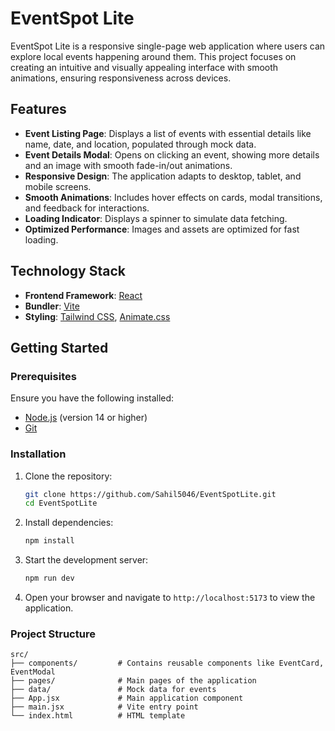 # EventSpot Lite

EventSpot Lite is a responsive single-page web application where users can explore local events happening around them. This project focuses on creating an intuitive and visually appealing interface with smooth animations, ensuring responsiveness across devices.

## Features

- **Event Listing Page**: Displays a list of events with essential details like name, date, and location, populated through mock data.
- **Event Details Modal**: Opens on clicking an event, showing more details and an image with smooth fade-in/out animations.
- **Responsive Design**: The application adapts to desktop, tablet, and mobile screens.
- **Smooth Animations**: Includes hover effects on cards, modal transitions, and feedback for interactions.
- **Loading Indicator**: Displays a spinner to simulate data fetching.
- **Optimized Performance**: Images and assets are optimized for fast loading.

## Technology Stack

- **Frontend Framework**: [React](https://reactjs.org/)
- **Bundler**: [Vite](https://vitejs.dev/)
- **Styling**: [Tailwind CSS](https://tailwindcss.com/), [Animate.css](https://animate.style/)

## Getting Started

### Prerequisites

Ensure you have the following installed:

- [Node.js](https://nodejs.org/en/) (version 14 or higher)
- [Git](https://git-scm.com/)

### Installation

1. Clone the repository:
    ```bash
    git clone https://github.com/Sahil5046/EventSpotLite.git
    cd EventSpotLite
    ```

2. Install dependencies:
    ```bash
    npm install
    ```

3. Start the development server:
    ```bash
    npm run dev
    ```

4. Open your browser and navigate to `http://localhost:5173` to view the application.

### Project Structure

```plaintext
src/
├── components/         # Contains reusable components like EventCard, EventModal
├── pages/              # Main pages of the application
├── data/               # Mock data for events
├── App.jsx             # Main application component
├── main.jsx            # Vite entry point
└── index.html          # HTML template
